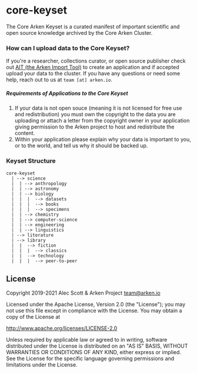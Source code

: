 # core-keyset

The Core Arken Keyset is a curated manifest of important scientific and open source knowledge archived by the Core Arken Cluster.

### How can I upload data to the Core Keyset?
If you're a researcher, collections curator, or open source publisher check out [AIT (the Arken Import Tool)](https://github.com/arken/ait) to create an application and if accepted upload your data to the cluster. If you have any questions or need some help, reach out to us at `team [at] arken.io`. 

##### Requirements of Applications to the Core Keyset
1. If your data is not open souce (meaning it is not licensed for free use and redistribution) you must own the copyright to the data you are uploading or attach a letter from the copyright owner in your application giving permission to the Arken project to host and redistribute the content.
2. Within your application please explain why your data is important to you, or to the world, and tell us why it should be backed up.

### Keyset Structure

```
core-keyset
  | --> science
  |  | --> anthropology
  |  | --> astronomy
  |  | --> biology
  |  |  |  --> datasets
  |  |  |  --> books
  |  |  |  --> specimens
  |  | --> chemistry
  |  | --> computer-science
  |  | --> engineering
  |  | --> linguistics
  | --> literature
  | --> library
  |  |  --> fiction
  |  |  |  --> classics
  |  |  --> technology
  |  |  |  --> peer-to-peer
```

## License

Copyright 2019-2021 Alec Scott & Arken Project <team@arken.io>

Licensed under the Apache License, Version 2.0 (the "License");
you may not use this file except in compliance with the License.
You may obtain a copy of the License at

http://www.apache.org/licenses/LICENSE-2.0

Unless required by applicable law or agreed to in writing, software
distributed under the License is distributed on an "AS IS" BASIS,
WITHOUT WARRANTIES OR CONDITIONS OF ANY KIND, either express or implied.
See the License for the specific language governing permissions and
limitations under the License.